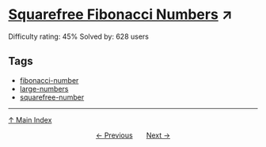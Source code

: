 # [Squarefree Fibonacci Numbers](https://projecteuler.net/problem=399) ↗️

Difficulty rating: 45%
Solved by: 628 users
## Tags

- [fibonacci-number](../tags/fibonacci-number.md)
- [large-numbers](../tags/large-numbers.md)
- [squarefree-number](../tags/squarefree-number.md)



---

[↑ Main Index](../README.md)


<div align=center><a href='398.md'>← Previous</a> &nbsp;&nbsp; &nbsp;&nbsp;  <a href='400.md'>Next →</a></div>
